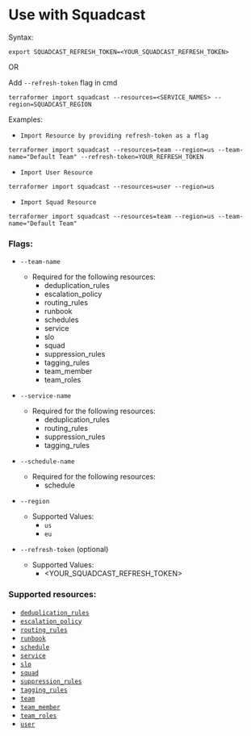 # Use with Squadcast

Syntax:

`export SQUADCAST_REFRESH_TOKEN=<YOUR_SQUADCAST_REFRESH_TOKEN>`

OR 

Add `--refresh-token` flag in cmd


```
terraformer import squadcast --resources=<SERVICE_NAMES> --region=SQUADCAST_REGION
```

Examples:

- `Import Resource by providing refresh-token as a flag`

```
terraformer import squadcast --resources=team --region=us --team-name="Default Team" --refresh-token=YOUR_REFRESH_TOKEN
```

- `Import User Resource`

```
terraformer import squadcast --resources=user --region=us
```

- `Import Squad Resource`

```
terraformer import squadcast --resources=team --region=us --team-name="Default Team"
```



### Flags:

- `--team-name`
  - Required for the following resources:
    - deduplication_rules
    - escalation_policy
    - routing_rules
    - runbook
    - schedules
    - service
    - slo
    - squad
    - suppression_rules
    - tagging_rules
    - team_member
    - team_roles

- `--service-name`
  - Required for the following resources:
    - deduplication_rules
    - routing_rules
    - suppression_rules
    - tagging_rules

- `--schedule-name`
  - Required for the following resources:
    - schedule

- `--region`
  - Supported Values:
    - `us`
    - `eu`

- `--refresh-token` (optional)
  - Supported Values:
    - <YOUR_SQUADCAST_REFRESH_TOKEN>

### Supported resources:

- [`deduplication_rules`](https://registry.terraform.io/providers/SquadcastHub/squadcast/latest/docs/resources/deduplication_rules)
- [`escalation_policy`](https://registry.terraform.io/providers/SquadcastHub/squadcast/latest/docs/resources/escalation_policy)
- [`routing_rules`](https://registry.terraform.io/providers/SquadcastHub/squadcast/latest/docs/resources/routing_rules)
- [`runbook`](https://registry.terraform.io/providers/SquadcastHub/squadcast/latest/docs/resources/runbook)
- [`schedule`](https://registry.terraform.io/providers/SquadcastHub/squadcast/latest/docs/resources/schedule)
- [`service`](https://registry.terraform.io/providers/SquadcastHub/squadcast/latest/docs/resources/service)
- [`slo`](https://registry.terraform.io/providers/SquadcastHub/squadcast/latest/docs/resources/slo)
- [`squad`](https://registry.terraform.io/providers/SquadcastHub/squadcast/latest/docs/resources/squad)
- [`suppression_rules`](https://registry.terraform.io/providers/SquadcastHub/squadcast/latest/docs/resources/suppression_rules)
- [`tagging_rules`](https://registry.terraform.io/providers/SquadcastHub/squadcast/latest/docs/resources/tagging_rules)
- [`team`](https://registry.terraform.io/providers/SquadcastHub/squadcast/latest/docs/resources/team)
- [`team_member`](https://registry.terraform.io/providers/SquadcastHub/squadcast/latest/docs/resources/team_member)
- [`team_roles`](https://registry.terraform.io/providers/SquadcastHub/squadcast/latest/docs/resources/team_role)
- [`user`](https://registry.terraform.io/providers/SquadcastHub/squadcast/latest/docs/resources/user)
